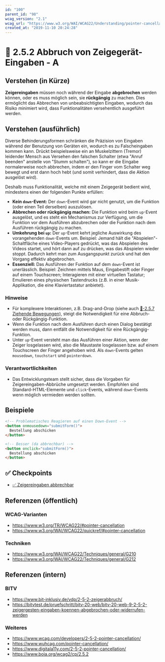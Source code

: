 ```yaml
---
id: "100"
parent_id: "98"
wcag_version: "2.1"
wcag_url: "https://www.w3.org/WAI/WCAG22/Understanding/pointer-cancellation.html"
created_at: "2019-11-10 20:24:28"
---
```


# 📜 2.5.2 Abbruch von Zeigegerät-Eingaben - A

## Verstehen (in Kürze)

**Zeigereingaben** müssen noch während der Eingabe **abgebrochen** werden können, oder es muss möglich sein, sie **rückgängig** zu machen. Dies ermöglicht das Abbrechen von unbeabsichtigten Eingaben, wodurch das Risiko minimiert wird, dass Funktionalitäten versehentlich ausgeführt werden.

## Verstehen (ausführlich)

Diverse Behinderungsformen schränken die Präzision von Eingaben während der Benutzung von Geräten ein, wodurch es zu Falscheingaben kommen kann. Drückt beispielsweise ein an Muskelzittern (Tremor) leidender Mensch aus Versehen den falschen Schalter (etwa "Anruf beenden" anstelle von "Stumm schalten"), so kann er die Eingabe normalerweise noch abbrechen, indem er den Finger vom Schalter weg bewegt und erst dann hoch hebt (und somit verhindert, dass die Aktion ausgelöst wird).

Deshalb muss Funktionalität, welche mit einem Zeigegerät bedient wird, mindestens einen der folgenden Punkte erfüllen:

- **Kein `down`-Event:** Der `down`-Event wird gar nicht genutzt, um die Funktion (oder einen Teil derselben) auszulösen.
- **Abbrechen oder rückgängig machen:** Die Funktion wird beim `up`-Event ausgelöst, und es steht ein Mechanismus zur Verfügung, um die Funktion vor dem Ausführen abzubrechen oder die Funktion nach dem Ausführen rückgängig zu machen.
- **Umkehrung bei `up`:** Der `up`-Event kehrt jegliche Auswirkung des vorangehenden `down`-Events um. Beispiel: Jemand hält die "Abspielen"-Schaltfläche eines Video-Players gedrückt, was das Abspielen des Videos startet, und hört dann auf zu drücken, was das Abspielen wieder stoppt. Dadurch kehrt man zum Ausgangspunkt zurück und hat den Vorgang effektiv abgebrochen.
- **Essenziell:** Das Ausführen der Funktion auf dem `down`-Event ist unerlässlich. Beispiel: Zeichnen mittels Maus, Eingabestift oder Finger auf einem Touchscreen; Interagieren mit einer virtuellen Tastatur; Emulieren eines physischen Tastendrucks (z.B. in einer Musik-Applikation, die eine Klaviertastatur anbietet).

### Hinweise

- Für komplexere Interaktionen, z.B. Drag-and-Drop (siehe auch [📜-2.5.7 Ziehende Bewegungen](/de/wcag/2.5.7-ziehende-bewegungen)), steigt die Notwendigkeit für eine Abbruch- oder Rückgängig-Funktion.
- Wenn die Funktion nach dem Ausführen durch einen Dialog bestätigt werden muss, dann entfällt die Notwendigkeit für eine Rückgängig-Funktion.
- Unter `up`-Event versteht man das Ausführen einer Aktion, wenn der Zeiger losgelassen wird, also die Maustaste losgelassen bzw. auf einem Touchscreen der Finger angehoben wird. Als `down`-Events gelten `mousedown`, `touchstart` und `pointerdown`.

### Verantwortlichkeiten

- Das Entwicklungsteam stellt sicher, dass die Vorgaben für Zeigereingaben-Abbrüche umgesetzt werden. Empfohlen sind Standard-HTML-Elemente und `click`-Events, während `down`-Events wenn möglich vermieden werden sollten.

## Beispiele

```html
<!-- Problematisches Reagieren auf einen Down-Event -->
<button onmousedown="submitForm()">
  Bestellung abschicken
</button>

<!-- Besser (da abbrechbar) -->
<button onclick="submitForm()">
  Bestellung abschicken
</button>
```

## ✅ Checkpoints

- [✅ Zeigereingaben abbrechbar](zeigereingaben-abbrechbar)

## Referenzen (öffentlich)

### WCAG-Varianten
- <https://www.w3.org/TR/WCAG22/#pointer-cancellation>
- <https://www.w3.org/WAI/WCAG22/quickref/#pointer-cancellation>

### Techniken
- <https://www.w3.org/WAI/WCAG22/Techniques/general/G210>
- <https://www.w3.org/WAI/WCAG22/Techniques/general/G212>

## Referenzen (intern)

### BITV
- <https://www.bit-inklusiv.de/vdp/2-5-2-zeigerabbruch/>
- <https://bitvtest.de/pruefschritt/bitv-20-web/bitv-20-web-9-2-5-2-zeigergesten-eingaben-koennen-abgebrochen-oder-widerrufen-werden>

### Weiteres
- <https://www.wcag.com/developers/2-5-2-pointer-cancellation/>
- <https://www.wuhcag.com/pointer-cancellation/>
- <https://www.digitala11y.com/2-5-2-pointer-cancellation/>
- <https://www.boia.org/wcag2/cp/2.5.2>